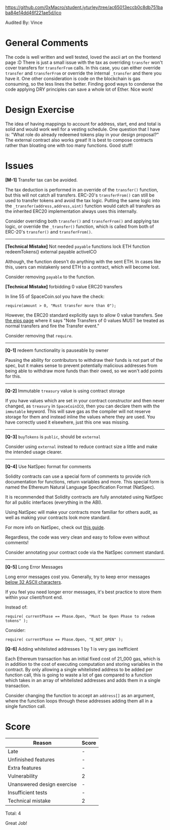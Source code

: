 https://github.com/0xMacro/student.jyturley/tree/ac65013eccb0c8db751baba84e14dd46f221ae5d/ico

Audited By: Vince

# General Comments

The code is well written and well tested, loved the ascii art on the frontend page :D
There is just a small issue with the tax as overriding `transfer` won't cover transfers for `transferFrom` calls. In this case, you can either override `transfer` and `transferFrom` or override the internal `_transfer` and there you have it. One other consideration is code on the blockchain is gas consuming, so the less lines the better. Finding good ways to condense the code applying DRY principles can save a whole lot of Ether. Nice work!


# Design Exercise

The idea of having mappings to account for address, start, end and total is solid and would work well for a vesting schedule. One question that I have is: "What role do already redeemed tokens play in your design proposal?"
The external contract also works great! It is best to compose contracts rather than bloating one with too many functions. Good stuff!


# Issues

**[M-1]** Transfer tax can be avoided.

The tax deduction is performed in an override of the `transfer()` 
function, but this will not catch all transfers. ERC-20's `transferFrom()` 
can still be used to transfer tokens and avoid the tax logic. Putting the 
same logic into the `_transfer(address,address,uint)` function would catch 
all transfers as the inherited ERC20 implementation always uses this internally.

Consider overriding both `transfer()` and `transferFrom()` and applying tax
logic, or override the `_transfer()` function, which is called from both of
ERC-20's `transfer()` and `transferFrom()`.

---

**[Technical Mistake]** Not needed `payable` functions lock ETH
	function redeemTokens() external payable activeICO

Although, the function doesn't do anything with the sent ETH.
In cases like this, users can mistakenly send ETH to a contract, which will become lost.

Consider removing `payable` to the function.

**[Technical Mistake]** forbidding 0 value ERC20 transfers

In line 55 of SpaceCoin.sol you have the check:

`require(amount > 0, "Must transfer more than 0");`

However, the ERC20 standard explicitly says to allow 0 value transfers. See [the eips page](https://eips.ethereum.org/EIPS/eip-20) where it says "Note Transfers of 0 values MUST be treated as normal transfers and fire the Transfer event."

Consider removing that `require`.

---

**[Q-1]** redeem functionality is pauseable by owner

Pausing the ability for contributors to withdraw their funds is not part
of the spec, but it makes sense to prevent potentially malicious addresses
from being able to withdraw more funds than their owed, so we won't add
points for this.

---

**[Q-2]** Immutable `treasury` value is using contract storage

If you have values which are set in your contract constructor and then never changed, as `treasury` in `SpaceCoinICO`, then you can declare them with the `immutable` keyword. This will save gas as the compiler will not reserve storage for them and instead inline the values where they are used. You have correctly used it elsewhere, just this one was missing.

---

**[Q-3]** `buyTokens` is `public`, should be `external`

Consider using `external` instead to reduce contract size a little and make the intended usage clearer.

---

**[Q-4]** Use NatSpec format for comments

Solidity contracts can use a special form of comments to provide rich 
documentation for functions, return variables and more. This special form is 
named the Ethereum Natural Language Specification Format (NatSpec).

It is recommended that Solidity contracts are fully annotated using NatSpec 
for all public interfaces (everything in the ABI).

Using NatSpec will make your contracts more familiar for others audit, as well
as making your contracts look more standard.

For more info on NatSpec, check out [this guide](https://docs.soliditylang.org/en/develop/natspec-format.html).

Regardless, the code was very clean and easy to follow even without comments!

Consider annotating your contract code via the NatSpec comment standard.

---

**[Q-5]** Long Error Messages

Long error messages cost you. Generally, try to keep error messages 
[below 32 ASCII characters](https://medium.com/@chebyk.in/how-big-is-solidity-custom-error-messages-overhead-1e915724b450).

If you feel you need longer error messages, it's best practice to store them
within your client/front end.

Instead of:

`require(
    currentPhase == Phase.Open,
    "Must be Open Phase to redeem tokens"
);`

Consider:

`require(
    currentPhase == Phase.Open,
    "E_NOT_OPEN"
);`

**[Q-6]** Adding whitelisted addresses 1 by 1 is very gas inefficient

Each Ethereum transaction has an initial fixed cost of 21_000 gas, which
is in addition to the cost of executing computation and storing variables
in the contract. By only allowing a single whitelisted address to be added
per function call, this is going to waste a lot of gas compared to a function
which takes in an array of whitelisted addresses and adds them in a single
transaction.

Consider changing the function to accept an `address[]` as an argument, where the function loops through these addresses adding them all in a single function call.


# Score

| Reason | Score |
|-|-|
| Late                       | - |
| Unfinished features        | - |
| Extra features             | - |
| Vulnerability              | 2 |
| Unanswered design exercise | - |
| Insufficient tests         | - |
| Technical mistake          | 2 |

Total: 4

Great Job!
